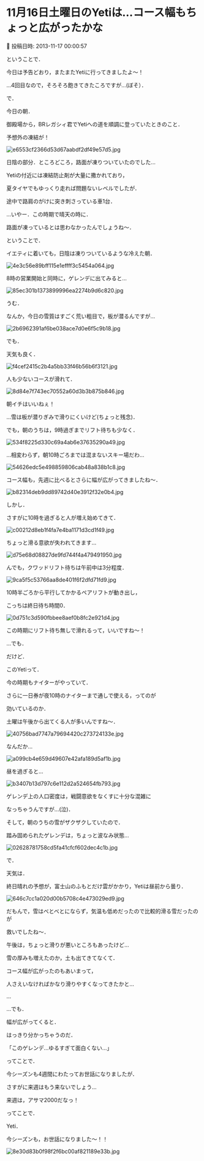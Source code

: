 # 11月16日土曜日のYetiは…コース幅もちょっと広がったかな

📅 投稿日時: 2013-11-17 00:00:57

ということで．


今日は予告どおり，またまたYetiに行ってきましたよ～！


…4回目なので，そろそろ飽きてきたころですが…(ぼそ）．





で．


今日の朝．


御殿場から，BRレガシィ君でYetiへの道を順調に登っていたときのこと．


予想外の凍結が！




![e6553cf2366d53d67aabdf2df49e57d5.jpg](images/e6553cf2366d53d67aabdf2df49e57d5.jpg)




日陰の部分．ところどころ，路面が凍りついていたのでした…





Yetiの付近には凍結防止剤が大量に撒かれており，


夏タイヤでもゆっくり走れば問題ないレベルでしたが．


途中で路肩のがけに突き刺さっている車1台．


…いやー．この時期で晴天の時に．


路面が凍っているとは思わなかったんでしょうね～．





ということで．


イエティに着いても，日陰は凍りついているような冷えた朝．




![4e3c56e89bff115e1effff3c5454a064.jpg](images/4e3c56e89bff115e1effff3c5454a064.jpg)




8時の営業開始と同時に，ゲレンデに出てみると…




![85ec301b1373899996ea2274b9d6c820.jpg](images/85ec301b1373899996ea2274b9d6c820.jpg)




うむ．


なんか，今日の雪質はすごく荒い粗目で，板が潜るんですが…




![2b6962391af6be038ace7d0e6f5c9b18.jpg](images/2b6962391af6be038ace7d0e6f5c9b18.jpg)




でも．


天気も良く．




![f4cef2415c2b4a5bb33f46b56b6f3121.jpg](images/f4cef2415c2b4a5bb33f46b56b6f3121.jpg)




人も少ないコースが滑れて．




![8d84e7f743ec70552a60d3b3b875b846.jpg](images/8d84e7f743ec70552a60d3b3b875b846.jpg)




朝イチはいいねぇ！


…雪は板が潜りぎみで滑りにくいけど(ちょっと残念)．





でも，朝のうちは，9時過ぎまでリフト待ちも少なく．




![534f8225d330c69a4ab6e37635290a49.jpg](images/534f8225d330c69a4ab6e37635290a49.jpg)




…相変わらず，朝10時ごろまでは混まないスキー場だわ…




![54626edc5e498859806cab48a838b1c8.jpg](images/54626edc5e498859806cab48a838b1c8.jpg)




コース幅も，先週に比べるとさらに幅が広がってきましたね～．




![b82314deb9dd89742d40e3912f32e0b4.jpg](images/b82314deb9dd89742d40e3912f32e0b4.jpg)







しかし．


さすがに10時を過ぎると人が増え始めてきて．




![c00212d8eb1f4fa7e4ba1171d3cd1f49.jpg](images/c00212d8eb1f4fa7e4ba1171d3cd1f49.jpg)




ちょっと滑る意欲が失われてきます…




![d75e68d08827de9fd744f4a479491950.jpg](images/d75e68d08827de9fd744f4a479491950.jpg)




んでも，クワッドリフト待ちは午前中は3分程度．




![9ca5f5c53766aa8de401f6f2dfd71fd9.jpg](images/9ca5f5c53766aa8de401f6f2dfd71fd9.jpg)




10時半ごろから平行してかかるペアリフトが動き出し，


こっちは終日待ち時間0．




![0d751c3d590fbbee8aef0b8fc2e921d4.jpg](images/0d751c3d590fbbee8aef0b8fc2e921d4.jpg)




この時期にリフト待ち無しで滑れるって，いいですね～！





…でも．


だけど．


このYetiって．


今の時期もナイターがやっていて．


さらに一日券が夜10時のナイターまで通しで使える，ってのが


効いているのか．


土曜は午後から出てくる人が多いんですね～．




![40756bad7747a79694420c273724133e.jpg](images/40756bad7747a79694420c273724133e.jpg)




なんだか…




![a099cb4e659d49607e42afa189d5af1b.jpg](images/a099cb4e659d49607e42afa189d5af1b.jpg)




昼を過ぎると…




![b3407b13d797c6e112d2a524654fb793.jpg](images/b3407b13d797c6e112d2a524654fb793.jpg)




ゲレンデ上の人口密度は，戦闘意欲をなくすに十分な混雑に


なっちゃうんですが…(泣)．





そして，朝のうちの雪がザクザクしていたので．


踏み固められたゲレンデは，ちょっと波なみ状態…




![02628781758cd5fa41cfcf602dec4c1b.jpg](images/02628781758cd5fa41cfcf602dec4c1b.jpg)




で．


天気は．


終日晴れの予想が，富士山のふもとだけ雲がかかり，Yetiは昼前から曇り．




![646c7cc1a020d00b5708c4e473029ed9.jpg](images/646c7cc1a020d00b5708c4e473029ed9.jpg)




だもんで，雪はべとべとにならず，気温も低めだったので比較的滑る雪だったのが


救いでしたね～．


午後は，ちょっと滑りが悪いところもあったけど…


雪の厚みも増えたのか，土も出てきてなくて．


コース幅が広がったのもあいまって，


人さえいなければかなり滑りやすくなってきたかと…





…


…でも．


幅が広がってくると．


はっきり分かっちゃうのだ．


「このゲレンデ…ゆるすぎて面白くない…」





ってことで．


今シーズンも4週間にわたってお世話になりましたが．


さすがに来週はもう来ないでしょう…


来週は，アサマ2000だなっ！





ってことで．


Yeti．


今シーズンも，お世話になりました～！！




![8e30d83b0f98f2f6bc00af821189e33b.jpg](images/8e30d83b0f98f2f6bc00af821189e33b.jpg)
